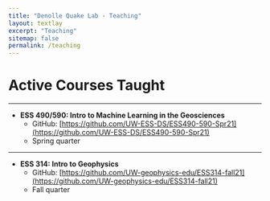 ```yaml
---
title: "Denolle Quake Lab - Teaching"
layout: textlay
excerpt: "Teaching"
sitemap: false
permalink: /teaching
---
```


# Active Courses Taught
---
- **ESS 490/590: Intro to Machine Learning in the Geosciences**
    - GitHub: [https://github.com/UW-ESS-DS/ESS490-590-Spr21](https://github.com/UW-ESS-DS/ESS490-590-Spr21)
    - Spring quarter

---

- **ESS 314: Intro to  Geophysics**
    - GitHub: [https://github.com/UW-geophysics-edu/ESS314-fall21](https://github.com/UW-geophysics-edu/ESS314-fall21)
    - Fall quarter